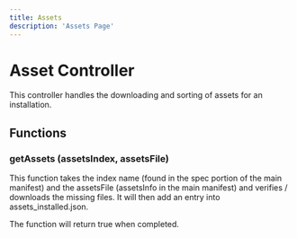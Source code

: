 ```yaml
---
title: Assets
description: 'Assets Page'
---
```

# Asset Controller

This controller handles the downloading and sorting of assets for an installation.

## Functions

### getAssets (assetsIndex, assetsFile)

This function takes the index name (found in the spec portion of the main manifest) and the assetsFile (assetsInfo in the main manifest) and verifies / downloads the missing files. It will then add an entry into assets_installed.json.

The function will return true when completed.
